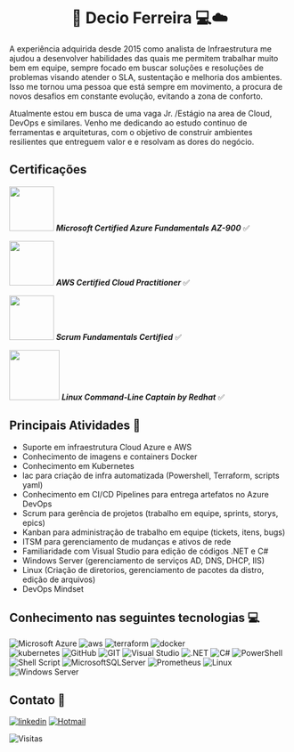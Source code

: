 <h1 align= "center"> 👋 Decio Ferreira 💻☁️ </h1>

A experiência adquirida desde 2015 como analista de Infraestrutura me ajudou a desenvolver habilidades das quais me permitem trabalhar muito bem em equipe, sempre focado em buscar soluções e resoluções de problemas visando atender o SLA, sustentação e melhoria dos ambientes. Isso me tornou uma pessoa que está sempre em movimento, a procura de novos desafios em constante evolução, evitando a zona de conforto.

Atualmente estou em busca de uma vaga Jr. /Estágio na area de  Cloud, DevOps e similares. Venho me dedicando ao estudo continuo de ferramentas e arquiteturas, com o objetivo de construir ambientes resilientes que entreguem valor e  e resolvam as dores do negócio.

## Certificações

<image src="https://github.com/deciocferreira/deciocferreira/assets/12403699/69fbf0c4-e7f2-4f58-b623-33ece8894175" width="80" height="80"> ***Microsoft Certified Azure Fundamentals AZ-900*** ✅

<image src="https://user-images.githubusercontent.com/12403699/234680151-c511986b-b344-45e7-b0c2-cdce9d4f2e1b.png" width="80" height="80"> ***AWS Certified Cloud Practitioner*** ✅

<image src="https://github.com/deciocferreira/deciocferreira/assets/12403699/b63bc6b4-4416-42be-bd89-1743dc0ea089" width="80" height="80"> ***Scrum Fundamentals Certified*** ✅

<image src="https://github.com/deciocferreira/deciocferreira/assets/12403699/e5baa0f2-ceae-4a14-9cae-714a1a72ee88" width="90" height="90"> ***Linux Command-Line Captain by Redhat*** ✅
 
## Principais Atividades 📝
 
- Suporte em infraestrutura Cloud Azure e AWS
- Conhecimento de imagens e containers Docker 
- Conhecimento em Kubernetes
- lac para criação de infra automatizada (Powershell, Terraform, scripts yaml)
- Conhecimento em CI/CD Pipelines para entrega artefatos no Azure DevOps
- Scrum para gerência de projetos (trabalho em equipe, sprints, storys, epics)
- Kanban para administração de trabalho em equipe (tickets, itens, bugs)
- ITSM para gerenciamento de mudanças e ativos de rede
- Familiaridade com Visual Studio para edição de códigos .NET e C#
- Windows Server (gerenciamento de serviços AD, DNS, DHCP, IIS) 
- Linux (Criação de diretorios, gerenciamento de pacotes da distro, edição de arquivos)
- DevOps Mindset

## Conhecimento nas seguintes tecnologias 💻

![Microsoft Azure](https://img.shields.io/badge/Microsoft_Azure-0089D6?style=for-the-badge&logo=microsoft-azure&logoColor=white)
![aws](https://img.shields.io/badge/Amazon_AWS-FF9900?style=for-the-badge&logo=amazonaws&logoColor=white)
![terraform](https://img.shields.io/badge/Terraform-7B42BC?style=for-the-badge&logo=terraform&logoColor=white) 
![docker](https://img.shields.io/badge/Docker-2CA5E0?style=for-the-badge&logo=docker&logoColor=white)    
![kubernetes](https://img.shields.io/badge/kubernetes-326ce5.svg?&style=for-the-badge&logo=kubernetes&logoColor=white) 
![GitHub](https://img.shields.io/badge/GitHub-100000?style=for-the-badge&logo=github&logoColor=white)
![GIT](https://img.shields.io/badge/GIT-E44C30?style=for-the-badge&logo=git&logoColor=white)
![Visual Studio](https://img.shields.io/badge/Visual_Studio-5C2D91?style=for-the-badge&logo=visual%20studio&logoColor=white)
![.NET](https://img.shields.io/badge/.NET-5C2D91?style=for-the-badge&logo=.net&logoColor=white)
![C#](https://img.shields.io/badge/C%23-239120?style=for-the-badge&logo=c-sharp&logoColor=white)
![PowerShell](https://img.shields.io/badge/PowerShell-%235391FE.svg?style=for-the-badge&logo=powershell&logoColor=white)
![Shell Script](https://img.shields.io/badge/shell_script-%23121011.svg?style=for-the-badge&logo=gnu-bash&logoColor=white)
![MicrosoftSQLServer](https://img.shields.io/badge/Microsoft%20SQL%20Server-CC2927?style=for-the-badge&logo=microsoft%20sql%20server&logoColor=white)
![Prometheus](https://img.shields.io/badge/Prometheus-E6522C?style=for-the-badge&logo=Prometheus&logoColor=white)
![Linux](https://img.shields.io/badge/Linux-FCC624?style=for-the-badge&logo=linux&logoColor=black)
![Windows Server](https://img.shields.io/badge/Windows-0078D6?style=for-the-badge&logo=windows&logoColor=white) 
 
##  Contato 📱
[![linkedin](https://img.shields.io/badge/linkedin-0A66C2?style=for-the-badge&logo=linkedin&logoColor=white)](https://www.linkedin.com/in/decio-ferreira-216181131/)
[![Hotmail](https://img.shields.io/badge/Microsoft_Outlook-0078D4?style=for-the-badge&logo=microsoft-outlook&logoColor=white)](https://mailto:decio_ferreira1@hotmail.com)

<p align="left"> <img src="https://komarev.com/ghpvc/?username=deciocferreira&color=yellow" alt="Visitas" /></p>
